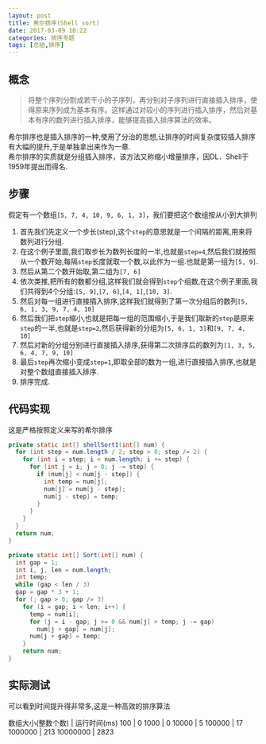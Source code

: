 ```yaml
---
layout: post
title: 希尔排序(Shell sort)
date: 2017-03-09 10:22
categories: 排序专题
tags: [总结,排序]
---
```

## 概念
>将整个序列分割成若干小的子序列，再分别对子序列进行直接插入排序，使得原来序列成为基本有序。这样通过对较小的序列进行插入排序，然后对基本有序的数列进行插入排序，能够提高插入排序算法的效率。

希尔排序也是插入排序的一种,使用了分治的思想,让排序的时间复杂度较插入排序有大幅的提升,于是单独拿出来作为一章.  
希尔排序的实质就是分组插入排序，该方法又称缩小增量排序，因DL．Shell于1959年提出而得名.

## 步骤
假定有一个数组`[5, 7, 4, 10, 9, 6, 1, 3]`，我们要把这个数组按从小到大排列
1. 首先我们先定义一个步长(step),这个`step`的意思就是一个间隔的距离,用来将数列进行分组.
2. 在这个例子里面,我们取步长为数列长度的一半,也就是`step=4`,然后我们就按照从一个数开始,每隔`step`长度就取一个数,以此作为一组.也就是第一组为`[5, 9]`.
3. 然后从第二个数开始取,第二组为`[7, 6]`
4. 依次类推,把所有的数都分组,这样我们就会得到`step`个组数,在这个例子里面,我们共得到4个分组:`[5, 9]`,`[7, 6]`,`[4, 1]`,`[10, 3]`.
5. 然后对每一组进行直接插入排序,这样我们就得到了第一次分组后的数列`[5, 6, 1, 3, 9, 7, 4, 10]`
6. 然后我们把`step`缩小,也就是把每一组的范围缩小,于是我们取新的`step`是原来`step`的一半,也就是`step=2`,然后获得新的分组为`[5, 6, 1, 3]`和`[9, 7, 4, 10]`
7. 然后对新的分组分别进行直接插入排序,获得第二次排序后的数列为`[1, 3, 5, 6, 4, 7, 9, 10]`
8. 最后`step`再次缩小变成`step=1`,即取全部的数为一组,进行直接插入排序,也就是对整个数组直接插入排序.
9. 排序完成.

## 代码实现
这是严格按照定义来写的希尔排序
```java
private static int[] shellSort1(int[] num) {
  for (int step = num.length / 2; step > 0; step /= 2) {
    for (int i = step; i < num.length; i += step) {
      for (int j = i; j > 0; j -= step) {
        if (num[j] < num[j - step]) {
          int temp = num[j];
          num[j] = num[j - step];
          num[j - step] = temp;
        }
      }
    }
  }
  return num;
}
```
```java
private static int[] Sort(int[] num) {
  int gap = 1;
  int i, j, len = num.length;
  int temp;
  while (gap < len / 3)
  gap = gap * 3 + 1;
  for (; gap > 0; gap /= 3)
    for (i = gap; i < len; i++) {
      temp = num[i];
      for (j = i - gap; j >= 0 && num[j] > temp; j -= gap)
        num[j + gap] = num[j];
      num[j + gap] = temp;
    }
    return num;
}
```
## 实际测试
可以看到时间提升得非常多,这是一种高效的排序算法

数组大小(整数个数) | 运行时间(ms)
100 | 0
1000 | 0
10000 | 5
100000 | 17
1000000 | 213
10000000 | 2823
